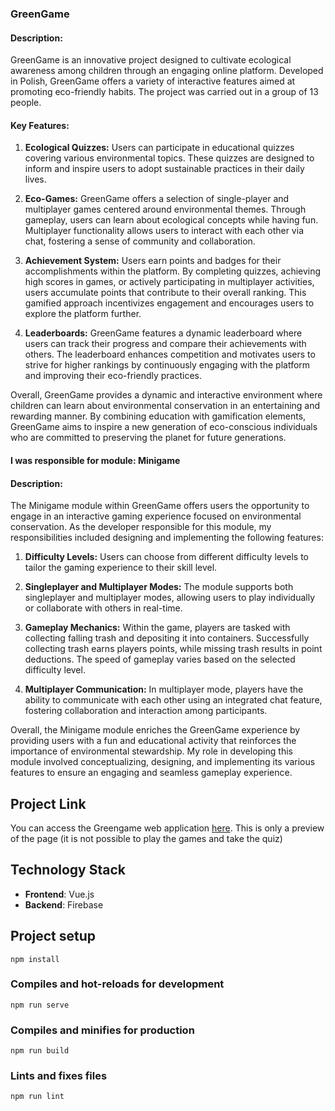 ### GreenGame

#### Description:
GreenGame is an innovative project designed to cultivate ecological awareness among children through an engaging online platform. Developed in Polish, GreenGame offers a variety of interactive features aimed at promoting eco-friendly habits. 
The project was carried out in a group of 13 people.

#### Key Features:
1. **Ecological Quizzes:** Users can participate in educational quizzes covering various environmental topics. These quizzes are designed to inform and inspire users to adopt sustainable practices in their daily lives.

2. **Eco-Games:** GreenGame offers a selection of single-player and multiplayer games centered around environmental themes. Through gameplay, users can learn about ecological concepts while having fun. Multiplayer functionality allows users to interact with each other via chat, fostering a sense of community and collaboration.

3. **Achievement System:** Users earn points and badges for their accomplishments within the platform. By completing quizzes, achieving high scores in games, or actively participating in multiplayer activities, users accumulate points that contribute to their overall ranking. This gamified approach incentivizes engagement and encourages users to explore the platform further.

4. **Leaderboards:** GreenGame features a dynamic leaderboard where users can track their progress and compare their achievements with others. The leaderboard enhances competition and motivates users to strive for higher rankings by continuously engaging with the platform and improving their eco-friendly practices.

Overall, GreenGame provides a dynamic and interactive environment where children can learn about environmental conservation in an entertaining and rewarding manner. By combining education with gamification elements, GreenGame aims to inspire a new generation of eco-conscious individuals who are committed to preserving the planet for future generations.

#### I was responsible for module: Minigame
#### Description:
The Minigame module within GreenGame offers users the opportunity to engage in an interactive gaming experience focused on environmental conservation. As the developer responsible for this module, my responsibilities included designing and implementing the following features:

1. **Difficulty Levels:** Users can choose from different difficulty levels to tailor the gaming experience to their skill level.

2. **Singleplayer and Multiplayer Modes:** The module supports both singleplayer and multiplayer modes, allowing users to play individually or collaborate with others in real-time.

3. **Gameplay Mechanics:** Within the game, players are tasked with collecting falling trash and depositing it into containers. Successfully collecting trash earns players points, while missing trash results in point deductions. The speed of gameplay varies based on the selected difficulty level.

4. **Multiplayer Communication:** In multiplayer mode, players have the ability to communicate with each other using an integrated chat feature, fostering collaboration and interaction among participants.

Overall, the Minigame module enriches the GreenGame experience by providing users with a fun and educational activity that reinforces the importance of environmental stewardship. My role in developing this module involved conceptualizing, designing, and implementing its various features to ensure an engaging and seamless gameplay experience.

## Project Link
You can access the Greengame web application [here](https://green-game-8eaa6.web.app/gamechoose).
This is only a preview of the page (it is not possible to play the games and take the quiz)

## Technology Stack
- **Frontend**: Vue.js
- **Backend**: Firebase

## Project setup
```
npm install
```

### Compiles and hot-reloads for development
```
npm run serve
```

### Compiles and minifies for production
```
npm run build
```

### Lints and fixes files
```
npm run lint
```
